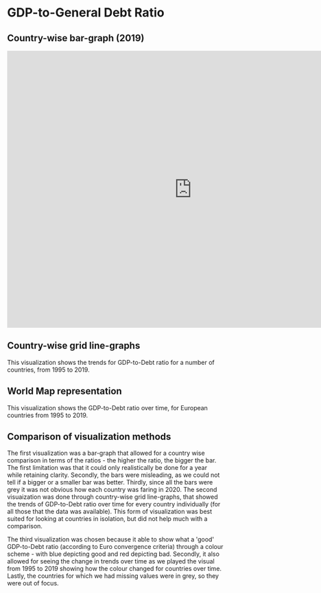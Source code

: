 # GDP-to-General Debt Ratio

## Country-wise bar-graph (2019)
<iframe src="https://data.oecd.org/chart/6vup" width="860" height="645" style="border: 0" mozallowfullscreen="true" webkitallowfullscreen="true" allowfullscreen="true"><a href="https://data.oecd.org/chart/6vup" target="_blank">OECD Chart: General government debt, Total, % of GDP, Annual, 2019</a></iframe>

## Country-wise grid line-graphs
This visualization shows the trends for GDP-to-Debt ratio for a number of countries, from 1995 to 2019. 
<div class="flourish-embed flourish-chart" data-src="visualisation/7692123"><script src="https://public.flourish.studio/resources/embed.js"></script></div>

## World Map representation
This visualization shows the GDP-to-Debt ratio over time, for European countries from 1995 to 2019.
<div class="flourish-embed flourish-map" data-src="visualisation/7700582"><script src="https://public.flourish.studio/resources/embed.js"></script></div>

## Comparison of visualization methods
The first visualization was a bar-graph that allowed for a country wise comparison in terms of the ratios - the higher the ratio, the bigger the bar. The first limitation was that it could only realistically be done for a year while retaining clarity. Secondly, the bars were misleading, as we could not tell if a bigger or a smaller bar was better. Thirdly, since all the bars were grey it was not obvious how each country was faring in 2020. The second visuaization was done through country-wise grid line-graphs, that showed the trends of GDP-to-Debt ratio over time for every country individually (for all those that the data was available). This form of visualization was best suited for looking at countries in isolation, but did not help much with a comparison.
 
The third visualization was chosen because it able to show what a 'good' GDP-to-Debt ratio (according to Euro convergence criteria) through a colour scheme - with blue depicting good and red depicting bad. Secondly, it also allowed for seeing the change in trends over time as we played the visual from 1995 to 2019 showing how the colour changed for countries over time. Lastly, the countries for which we had missing values were in grey, so they were out of focus. 
